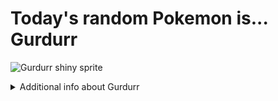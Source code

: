 # Today's random Pokemon is... Gurdurr

![Gurdurr shiny sprite](https://raw.githubusercontent.com/PokeAPI/sprites/master/sprites/pokemon/shiny/533.png)

<details>
<summary>Additional info about Gurdurr</summary>

| srpite type | image |
|------|------|
| back_default | ![Gurdurr back_default sprite](https://raw.githubusercontent.com/PokeAPI/sprites/master/sprites/pokemon/back/533.png) |
| back_shiny | ![Gurdurr back_shiny sprite](https://raw.githubusercontent.com/PokeAPI/sprites/master/sprites/pokemon/back/shiny/533.png) |
| front_default | ![Gurdurr front_default sprite](https://raw.githubusercontent.com/PokeAPI/sprites/master/sprites/pokemon/533.png) | </details>